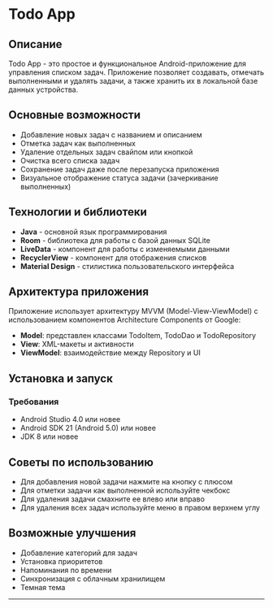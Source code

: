 # Todo App

## Описание
Todo App - это простое и функциональное Android-приложение для управления списком задач. Приложение позволяет создавать, отмечать выполненными и удалять задачи, а также хранить их в локальной базе данных устройства.

## Основные возможности
- Добавление новых задач с названием и описанием
- Отметка задач как выполненных
- Удаление отдельных задач свайпом или кнопкой
- Очистка всего списка задач
- Сохранение задач даже после перезапуска приложения
- Визуальное отображение статуса задачи (зачеркивание выполненных)

## Технологии и библиотеки
- **Java** - основной язык программирования
- **Room** - библиотека для работы с базой данных SQLite
- **LiveData** - компонент для работы с изменяемыми данными
- **RecyclerView** - компонент для отображения списков
- **Material Design** - стилистика пользовательского интерфейса

## Архитектура приложения
Приложение использует архитектуру MVVM (Model-View-ViewModel) с использованием компонентов Architecture Components от Google:
- **Model**: представлен классами TodoItem, TodoDao и TodoRepository
- **View**: XML-макеты и активности
- **ViewModel**: взаимодействие между Repository и UI

## Установка и запуск

### Требования
- Android Studio 4.0 или новее
- Android SDK 21 (Android 5.0) или новее
- JDK 8 или новее

## Советы по использованию
- Для добавления новой задачи нажмите на кнопку с плюсом
- Для отметки задачи как выполненной используйте чекбокс
- Для удаления задачи смахните ее влево или вправо
- Для удаления всех задач используйте меню в правом верхнем углу

## Возможные улучшения
- Добавление категорий для задач
- Установка приоритетов
- Напоминания по времени
- Синхронизация с облачным хранилищем
- Темная тема

---